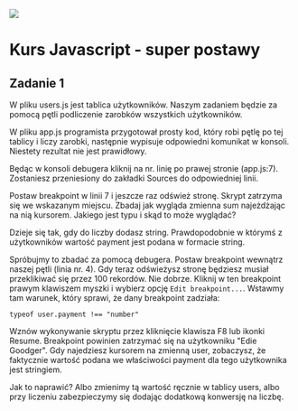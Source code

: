 ![](../../kursjs.png)

# Kurs Javascript - super postawy

## Zadanie 1
W pliku users.js jest tablica użytkowników. Naszym zadaniem będzie za pomocą pętli podliczenie zarobków wszystkich użytkowników.

W pliku app.js programista przygotował prosty kod, który robi pętlę po tej tablicy i liczy zarobki, następnie wypisuje odpowiedni komunikat w konsoli. Niestety rezultat nie jest prawidłowy.

Będąc w konsoli debugera kliknij na nr. linię po prawej stronie (app.js:7).
Zostaniesz przeniesiony do zakładki Sources do odpowiedniej linii.

Postaw breakpoint w linii 7 i jeszcze raz odśwież stronę. Skrypt zatrzyma się we wskazanym miejscu. Zbadaj jak wygląda zmienna sum najeżdżając na nią kursorem. Jakiego jest typu i skąd to może wyglądać?

Dzieje się tak, gdy do liczby dodasz string. Prawdopodobnie w którymś z użytkowników wartość payment jest podana w formacie string.

Spróbujmy to zbadać za pomocą debugera.
Postaw breakpoint wewnątrz naszej pętli (linia nr. 4). Gdy teraz odświeżysz stronę będziesz musiał przeklikiwać się przez 100 rekordów. Nie dobrze.
Kliknij w ten breakpoint prawym klawiszem myszki i wybierz opcję `Edit breakpoint...`.
Wstawmy tam warunek, który sprawi, że dany breakpoint zadziała:

```
typeof user.payment !== "number"

```

Wznów wykonywanie skryptu przez kliknięcie klawisza F8 lub ikonki Resume.
Breakpoint powinien zatrzymać się na użytkowniku "Edie Goodger". Gdy najedziesz kursorem na zmienną user, zobaczysz, że faktycznie wartość podana we właściwości payment dla tego użytkownika jest stringiem.

Jak to naprawić? Albo zmienimy tą wartość ręcznie w tablicy users, albo przy liczeniu zabezpieczymy się dodając dodatkową konwersję na liczbę.



